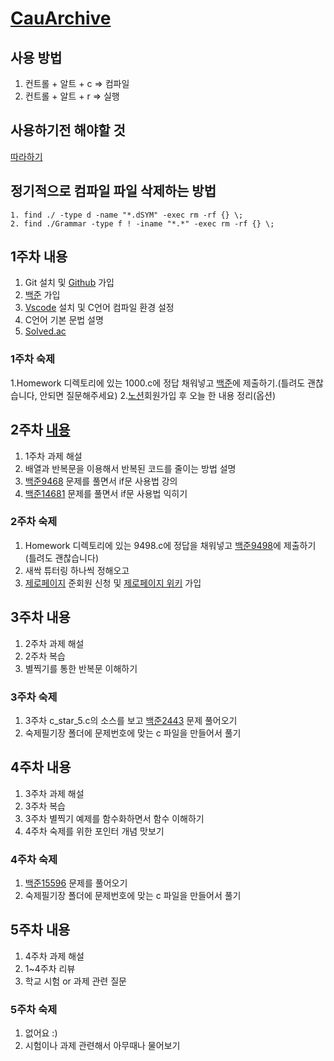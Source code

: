 # [CauArchive](https://github.com/CauArchive/sprout_22)

## 사용 방법

1. 컨트롤 + 알트 + c  => 컴파일
2. 컨트롤 + 알트 + r  => 실행

## 사용하기전 해야할 것

[따라하기](https://codesyun.tistory.com/89)

## 정기적으로 컴파일 파일 삭제하는 방법

```code
1. find ./ -type d -name "*.dSYM" -exec rm -rf {} \;
2. find ./Grammar -type f ! -iname "*.*" -exec rm -rf {} \;
```

## 1주차 내용

1. Git 설치 및 [Github](https://github.com/) 가입
2. [백준](https://www.acmicpc.net/) 가입
3. [Vscode](https://code.visualstudio.com/) 설치 및 C언어 컴파일 환경 설정
4. C언어 기본 문법 설명
5. [Solved.ac](https://solved.ac/search?query=in_class:1)

### 1주차 숙제

1.Homework 디렉토리에 있는 1000.c에 정답 채워넣고 [백준](https://noj.am/1000)에 제출하기.(틀려도 괜찮습니다, 안되면 질문해주세요)
2.[노션](https://www.notion.so)회원가입 후 오늘 한 내용 정리(옵션)

## 2주차 [내용](https://docs.google.com/presentation/d/1WTlx9q-R0oq3Dqju_OTGXsknsHuwPRuldEm9o-cPRXQ/edit?usp=sharing)

1. 1주차 과제 해설
2. 배열과 반복문을 이용해서 반복된 코드를 줄이는 방법 설명
3. [백준9468](https://www.acmicpc.net/problem/9498) 문제를 풀면서 if문 사용법 강의
4. [백준14681](https://www.acmicpc.net/problem/14681) 문제를 풀면서 if문 사용법 익히기

### 2주차 숙제

1. Homework 디렉토리에 있는 9498.c에 정답을 채워넣고 [백준9498](https://www.acmicpc.net/problem/9498)에 제출하기(틀려도 괜찮습니다)
2. 새싹 튜터링 하나씩 정해오고
3. [제로페이지](https://zeropage.org/) 준회원 신청 및 [제로페이지 위키](https://wiki.zeropage.org/wiki.php) 가입

## 3주차 내용

1. 2주차 과제 해설
2. 2주차 복습
3. 별찍기를 통한 반복문 이해하기

### 3주차 숙제

1. 3주차 c_star_5.c의 소스를 보고 [백준2443](https://www.acmicpc.net/problem/2443) 문제 풀어오기
2. 숙제필기장 폴더에 문제번호에 맞는 c 파일을 만들어서 풀기

## 4주차 내용

1. 3주차 과제 해설
2. 3주차 복습
3. 3주차 별찍기 예제를 함수화하면서 함수 이해하기
4. 4주차 숙제를 위한 포인터 개념 맛보기

### 4주차 숙제

1. [백준15596](https://www.acmicpc.net/problem/15596) 문제를 풀어오기
2. 숙제필기장 폴더에 문제번호에 맞는 c 파일을 만들어서 풀기

## 5주차 내용

1. 4주차 과제 해설
2. 1~4주차 리뷰
3. 학교 시험 or 과제 관련 질문

### 5주차 숙제

1. 없어요 :)
2. 시험이나 과제 관련해서 아무때나 물어보기
